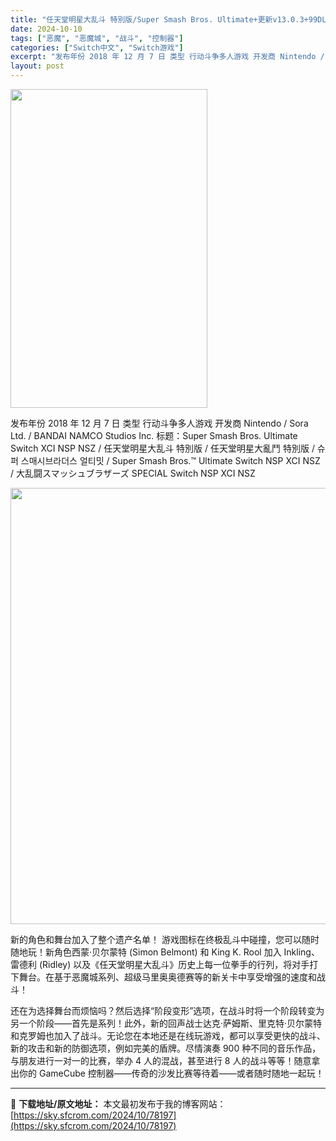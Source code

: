 ```yaml
---
title: "任天堂明星大乱斗 特別版/Super Smash Bros. Ultimate+更新v13.0.3+99DLC Switch XCI NSP NSZ中文"
date: 2024-10-10
tags: ["恶魔", "恶魔城", "战斗", "控制器"]
categories: ["Switch中文", "Switch游戏"]
excerpt: "发布年份 2018 年 12 月 7 日 类型 行动斗争多人游戏 开发商 Nintendo / Sora Ltd. / BANDAI NAMCO Studios Inc. 标题：Super Smash Bros. Ultimate Switch XCI NSP NSZ / 任天堂明星大乱斗 特別版 &hellip;"
layout: post
---
```


<img class="aligncenter size-full wp-image-78198" src="https://sky.sfcrom.com/wp-content/uploads/2024/10/2024101010302327.webp" alt="" width="315" height="510" />

发布年份 2018 年 12 月 7 日
类型 行动斗争多人游戏
开发商 Nintendo / Sora Ltd. / BANDAI NAMCO Studios Inc.
标题：Super Smash Bros. Ultimate Switch XCI NSP NSZ / 任天堂明星大乱斗 特別版 / 任天堂明星大亂鬥 特別版 / 슈퍼 스매시브라더스 얼티밋 / Super Smash Bros.™ Ultimate Switch NSP XCI NSZ / 大乱闘スマッシュブラザーズ SPECIAL Switch NSP XCI NSZ

<img class="aligncenter size-full wp-image-78199" src="https://sky.sfcrom.com/wp-content/uploads/2024/10/2024101010322325.webp" alt="" width="1240" height="698" />

新的角色和舞台加入了整个遗产名单！
游戏图标在终极乱斗中碰撞，您可以随时随地玩！新角色西蒙·贝尔蒙特 (Simon Belmont) 和 King K. Rool 加入 Inkling、雷德利 (Ridley) 以及《任天堂明星大乱斗》历史上每一位拳手的行列，将对手打下舞台。在基于恶魔城系列、超级马里奥奥德赛等的新关卡中享受增强的速度和战斗！

还在为选择舞台而烦恼吗？然后选择“阶段变形”选项，在战斗时将一个阶段转变为另一个阶段——首先是系列！此外，新的回声战士达克·萨姆斯、里克特·贝尔蒙特和克罗姆也加入了战斗。无论您在本地还是在线玩游戏，都可以享受更快的战斗、新的攻击和新的防御选项，例如完美的盾牌。尽情演奏 900 种不同的音乐作品，与朋友进行一对一的比赛，举办 4 人的混战，甚至进行 8 人的战斗等等！随意拿出你的 GameCube 控制器——传奇的沙发比赛等待着——或者随时随地一起玩！

---
📖 **下载地址/原文地址：** 本文最初发布于我的博客网站：[https://sky.sfcrom.com/2024/10/78197](https://sky.sfcrom.com/2024/10/78197)
